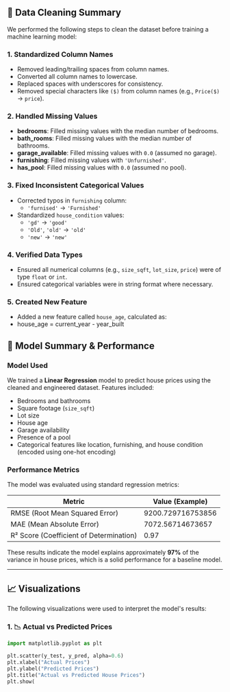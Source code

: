 ## 🧹 Data Cleaning Summary

We performed the following steps to clean the dataset before training a machine learning model:

### 1. Standardized Column Names
- Removed leading/trailing spaces from column names.
- Converted all column names to lowercase.
- Replaced spaces with underscores for consistency.
- Removed special characters like `($)` from column names (e.g., `Price($)` → `price`).

### 2. Handled Missing Values
- **bedrooms**: Filled missing values with the median number of bedrooms.
- **bath_rooms**: Filled missing values with the median number of bathrooms.
- **garage_available**: Filled missing values with `0.0` (assumed no garage).
- **furnishing**: Filled missing values with `'Unfurnished'`.
- **has_pool**: Filled missing values with `0.0` (assumed no pool).

### 3. Fixed Inconsistent Categorical Values
- Corrected typos in `furnishing` column:
  - `'furnised'` → `'Furnished'`
- Standardized `house_condition` values:
  - `'gd'` → `'good'`
  - `'Old'`, `'old'` → `'old'`
  - `'new'` → `'new'`

### 4. Verified Data Types
- Ensured all numerical columns (e.g., `size_sqft`, `lot_size`, `price`) were of type `float` or `int`.
- Ensured categorical variables were in string format where necessary.

### 5. Created New Feature
- Added a new feature called `house_age`, calculated as:
- house_age = current_year - year_built
  
## 🤖 Model Summary & Performance

### Model Used

We trained a **Linear Regression** model to predict house prices using the cleaned and engineered dataset. Features included:

- Bedrooms and bathrooms
- Square footage (`size_sqft`)
- Lot size
- House age
- Garage availability
- Presence of a pool
- Categorical features like location, furnishing, and house condition (encoded using one-hot encoding)

### Performance Metrics

The model was evaluated using standard regression metrics:

| Metric        | Value (Example) |
|---------------|-----------------|
| RMSE (Root Mean Squared Error) | 9200.729716753856 |
| MAE (Mean Absolute Error)      | 7072.56714673657 |
| R² Score (Coefficient of Determination) | 0.97 |

These results indicate the model explains approximately **97%** of the variance in house prices, which is a solid performance for a baseline model.

---

## 📈 Visualizations

The following visualizations were used to interpret the model's results:

### 1. 📉 Actual vs Predicted Prices

```python
import matplotlib.pyplot as plt

plt.scatter(y_test, y_pred, alpha=0.6)
plt.xlabel("Actual Prices")
plt.ylabel("Predicted Prices")
plt.title("Actual vs Predicted House Prices")
plt.show(


